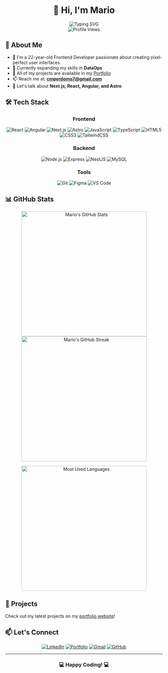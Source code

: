 # <div align="center">👋 Hi, I'm Mario</div>

<div align="center">
  <img src="https://readme-typing-svg.demolab.com?font=Fira+Code&size=22&duration=3000&pause=1000&color=0969DA&center=true&vCenter=true&width=435&lines=Frontend+Developer;React+%7C+Next.js+%7C+Angular+%7C+Astro;Turning+ideas+into+experiences" alt="Typing SVG" />
</div>

<div align="center">
  <img src="https://komarev.com/ghpvc/?username=cmperdomo17&color=0969DA&style=for-the-badge" alt="Profile Views" />
</div>

## 💫 About Me

- 🚀 I'm a 22-year-old Frontend Developer passionate about creating pixel-perfect user interfaces
- 🌱 Currently expanding my skills in **DataOps**
- 💼 All of my projects are available in my [Portfolio](https://carlosmario.vercel.app)
- 📫 Reach me at: **cmperdomo7@gmail.com**
- 💬 Let's talk about **Next.js, React, Angular, and Astro**

## 🛠️ Tech Stack

<div align="center">
  
  ### Frontend
  ![React](https://img.shields.io/badge/React-61DAFB?style=for-the-badge&logo=react&logoColor=black)
  ![Angular](https://img.shields.io/badge/Angular-DD0031?style=for-the-badge&logo=angular&logoColor=white)
  ![Next.js](https://img.shields.io/badge/Next.js-000000?style=for-the-badge&logo=next.js&logoColor=white)
  ![Astro](https://img.shields.io/badge/Astro-FF5D01?style=for-the-badge&logo=astro&logoColor=white)
  ![JavaScript](https://img.shields.io/badge/JavaScript-F7DF1E?style=for-the-badge&logo=javascript&logoColor=black)
  ![TypeScript](https://img.shields.io/badge/TypeScript-3178C6?style=for-the-badge&logo=typescript&logoColor=white)
  ![HTML5](https://img.shields.io/badge/HTML5-E34F26?style=for-the-badge&logo=html5&logoColor=white)
  ![CSS3](https://img.shields.io/badge/CSS3-1572B6?style=for-the-badge&logo=css3&logoColor=white)
  ![TailwindCSS](https://img.shields.io/badge/Tailwind_CSS-38B2AC?style=for-the-badge&logo=tailwind-css&logoColor=white)

  ### Backend
  ![Node.js](https://img.shields.io/badge/Node.js-339933?style=for-the-badge&logo=node.js&logoColor=white)
  ![Express](https://img.shields.io/badge/Express-000000?style=for-the-badge&logo=express&logoColor=white)
  ![NestJS](https://img.shields.io/badge/NestJS-E0234E?style=for-the-badge&logo=nestjs&logoColor=white)
  ![MySQL](https://img.shields.io/badge/MySQL-4479A1?style=for-the-badge&logo=mysql&logoColor=white)

  ### Tools
  ![Git](https://img.shields.io/badge/Git-F05032?style=for-the-badge&logo=git&logoColor=white)
  ![Figma](https://img.shields.io/badge/Figma-F24E1E?style=for-the-badge&logo=figma&logoColor=white)
  ![VS Code](https://img.shields.io/badge/VS_Code-007ACC?style=for-the-badge&logo=visual-studio-code&logoColor=white)
</div>

## 📊 GitHub Stats

<p align="center">
  <img src="https://github-readme-stats.vercel.app/api?username=cmperdomo17&show_icons=true&theme=tokyonight&hide_border=true&count_private=true" width="400" alt="Mario's GitHub Stats"/>
  <img src="https://github-readme-streak-stats.herokuapp.com/?user=cmperdomo17&theme=tokyonight&hide_border=true" width="400" alt="Mario's GitHub Streak"/>
</p>

<p align="center">
  <img src="https://github-readme-stats.vercel.app/api/top-langs/?username=cmperdomo17&layout=compact&theme=tokyonight&hide_border=true" width="400" alt="Most Used Languages"/>
</p>

## 🎯 Projects

Check out my latest projects on my [portfolio website](https://carlosmario.vercel.app)!

## 📫 Let's Connect

<div align="center">
  
  [![LinkedIn](https://img.shields.io/badge/LinkedIn-0077B5?style=for-the-badge&logo=linkedin&logoColor=white)](https://linkedin.com/in/your-linkedin)
  [![Portfolio](https://img.shields.io/badge/Portfolio-000000?style=for-the-badge&logo=About.me&logoColor=white)](https://carlosmario.vercel.app)
  [![Gmail](https://img.shields.io/badge/Gmail-D14836?style=for-the-badge&logo=gmail&logoColor=white)](mailto:cmperdomo7@gmail.com)
  [![GitHub](https://img.shields.io/badge/GitHub-100000?style=for-the-badge&logo=github&logoColor=white)](https://github.com/cmperdomo17)
  
</div>

---

<div align="center">
  
  ### 💻 Happy Coding! 💻
  
</div>
